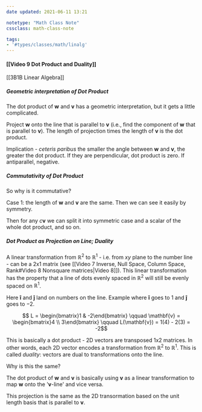 ```yaml
---
date updated: 2021-06-11 13:21

notetype: "Math Class Note"
cssclass: math-class-note

tags:
- '#types/classes/math/linalg'
---
```


#### [[Video 9 Dot Product and Duality]]
[[3B1B Linear Algebra]]

##### Geometric interpretation of Dot Product

The dot product of $\mathbf{w}$ and $\mathbf{v}$ has a geometric interpretation, but it gets a little complicated. 

Project $\mathbf{w}$ onto the line that is parallel to $\mathbf{v}$ (i.e., find the component of $\mathbf{w}$ that is parallel to $\mathbf{v}$). The length of projection times the length of $\mathbf{v}$ is the dot product. 

Implication - _ceteris paribus_ the smaller the angle between $\mathbf{w}$ and $\mathbf{v}$, the greater the dot product. If they are perpendicular, dot  product is zero. If antiparallel, negative. 

##### Commutativity of Dot Product

So why is it commutative? 

Case 1: the length of $\mathbf{w}$ and $\mathbf{v}$ are the same. Then we can see it easily by symmetry. 

Then for any $c\mathbf{v}$ we can split it into symmetric case and a scalar of the whole dot product, and so on. 


##### Dot Product as Projection on Line; Duality

A linear transformation from $\mathbb{R}^2$ to $\mathbb{R}^1$ - i.e. from $xy$ plane to the number line - can be a 2x1 matrix (see [[Video 7 Inverse, Null Space, Column Space, Rank#Video 8 Nonsquare matrices|Video 8]]). This linear transformation has the property that a line of dots evenly spaced  in $\mathbb{R}^2$ will still be evenly spaced on $\mathbb{R}^1$.

Here $\mathbf{\hat{i}}$ and $\mathbf{\hat{j}}$ land on numbers on the line.  Example where $\mathbf{\hat{i}}$ goes to $1$ and $\mathbf{\hat{j}}$ goes to $-2$. 

$$ L = \begin{bmatrix}1 & -2\end{bmatrix} \qquad \mathbf{v} = \begin{bmatrix}4 \\ 3\end{bmatrix}  \qquad L(\mathbf{v}) =  1(4) - 2(3) = -2$$

This is basically a dot product - 2D vectors are transposed 1x2 matrices. In other words, each 2D vector encodes a transformation from $\mathbb{R}^2$ to $\mathbb{R}^1$. This is called _duality_: vectors are dual to transformations onto the line. 

Why is this the same?

The dot product of $\mathbf{w}$ and $\mathbf{v}$ is basically using $\mathbf{v}$ as a linear transformation to map $\mathbf{w}$ onto the '$\mathbf{v}$-line' and vice versa. 

This projection is the same as the 2D transormation based on the unit length basis that is parallel to $\mathbf{v}$.

